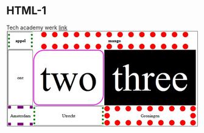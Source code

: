 # HTML-1
Tech academy werk
[link](https://abdulhaqquimn.github.io/HTML-1/)
![tabel](./images/tabel.jpg)
